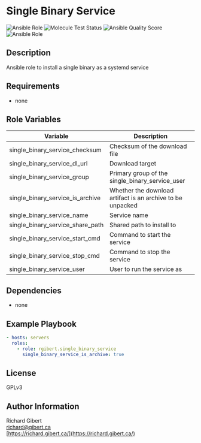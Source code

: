 # Single Binary Service

![Ansible Role](https://img.shields.io/ansible/role/ANSIBLE_GALAXY_ID?style=flat-square)
![Molecule Test Status](https://img.shields.io/travis/rgibert/ansible-role-single-binary-service?label=molecule&style=flat-square)
![Ansible Quality Score](https://img.shields.io/ansible/quality/ANSIBLE_GALAXY_ID?style=flat-square)
![Ansible Role](https://img.shields.io/ansible/role/d/ANSIBLE_GALAXY_ID?label=downloads&style=flat-square)

## Description

Ansible role to install a single binary as a systemd service

## Requirements

- none

## Role Variables

| Variable | Description |
|----------|-------------|
| single_binary_service_checksum | Checksum of the download file |
| single_binary_service_dl_url | Download target |
| single_binary_service_group | Primary group of the single_binary_service_user |
| single_binary_service_is_archive | Whether the download artifact is an archive to be unpacked |
| single_binary_service_name | Service name |
| single_binary_service_share_path | Shared path to install to |
| single_binary_service_start_cmd | Command to start the service |
| single_binary_service_stop_cmd | Command to stop the service |
| single_binary_service_user | User to run the service as |

## Dependencies

- none

## Example Playbook

```yaml
- hosts: servers
  roles:
    - role: rgibert.single_binary_service
      single_binary_service_is_archive: true
```

## License

GPLv3

## Author Information

Richard Gibert  
[richard@gibert.ca](mailto:richard@gibert.ca)  
[https://richard.gibert.ca/](https://richard.gibert.ca/)
